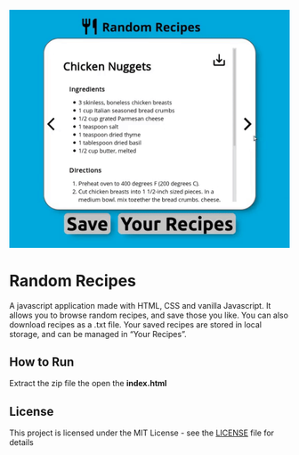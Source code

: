 ![](preview.gif)
# Random Recipes

A javascript application made with HTML, CSS and vanilla Javascript. It allows you to browse random recipes, and save those you like. You can also download recipes as a .txt file. Your saved recipes are stored in local storage, and can be managed in “Your Recipes”.

## How to Run

Extract the zip file the open the **index.html**

## License

This project is licensed under the MIT License - see the [LICENSE](LICENSE) file for details